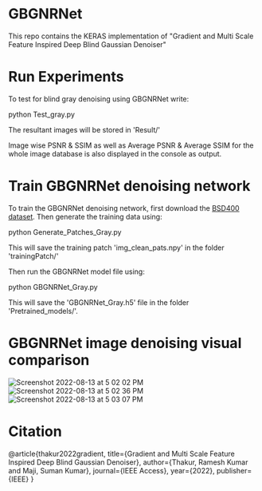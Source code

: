 # GBGNRNet
This repo contains the KERAS implementation of "Gradient and Multi Scale Feature Inspired Deep Blind Gaussian Denoiser"

# Run Experiments

To test for blind gray denoising using GBGNRNet write:

python Test_gray.py

The resultant images will be stored in 'Result/'

Image wise PSNR & SSIM as well as Average PSNR & Average SSIM for the whole image database is also displayed in the console as output.

# Train GBGNRNet denoising network

To train the GBGNRNet denoising network, first download the [BSD400 dataset]([http://weegee.vision.ucmerced.edu/datasets/landuse.html](https://github.com/smartboy110/denoising-datasets/tree/main/BSD400)). Then generate the training data using:

python Generate_Patches_Gray.py

This will save the training patch 'img_clean_pats.npy' in the folder 'trainingPatch/'

Then run the GBGNRNet model file using:

python GBGNRNet_Gray.py

This will save the 'GBGNRNet_Gray.h5' file in the folder 'Pretrained_models/'.

# GBGNRNet image denoising visual comparison

![Screenshot 2022-08-13 at 5 02 02 PM](https://user-images.githubusercontent.com/89151608/184490258-efa08c8b-35eb-4cb6-8376-ab4f75333ed8.png)
![Screenshot 2022-08-13 at 5 02 36 PM](https://user-images.githubusercontent.com/89151608/184490307-ea9f5a0e-084e-4442-9537-91e03fd4667c.png)
![Screenshot 2022-08-13 at 5 03 07 PM](https://user-images.githubusercontent.com/89151608/184490382-5a68f0ed-b9aa-4028-8cb9-e9dda1ce77f8.png)

# Citation
@article{thakur2022gradient,
  title={Gradient and Multi Scale Feature Inspired Deep Blind Gaussian Denoiser},
  author={Thakur, Ramesh Kumar and Maji, Suman Kumar},
  journal={IEEE Access},
  year={2022},
  publisher={IEEE}
}
